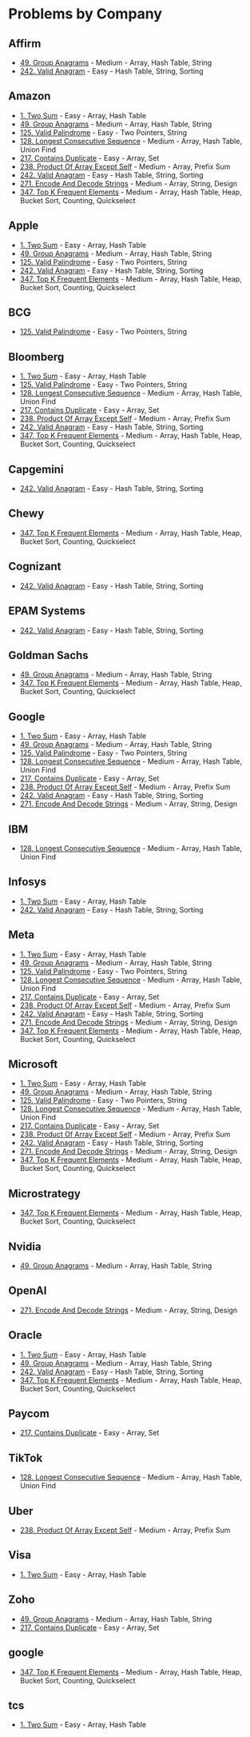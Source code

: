 # Problems by Company

## Affirm
- [49. Group Anagrams](../solutions/p0049_group_anagrams.py) - Medium - Array, Hash Table, String
- [242. Valid Anagram](../solutions/p0242_valid_anagram.py) - Easy - Hash Table, String, Sorting

## Amazon
- [1. Two Sum](../solutions/p0001_two_sum.py) - Easy - Array, Hash Table
- [49. Group Anagrams](../solutions/p0049_group_anagrams.py) - Medium - Array, Hash Table, String
- [125. Valid Palindrome](../solutions/p0125_valid_palindrome.py) - Easy - Two Pointers, String
- [128. Longest Consecutive Sequence](../solutions/p0128_longest_consecutive_sequence.py) - Medium - Array, Hash Table, Union Find
- [217. Contains Duplicate](../solutions/p0217_contains_duplicate.py) - Easy - Array, Set
- [238. Product Of Array Except Self](../solutions/p0238_product_of_array_except_self.py) - Medium - Array, Prefix Sum
- [242. Valid Anagram](../solutions/p0242_valid_anagram.py) - Easy - Hash Table, String, Sorting
- [271. Encode And Decode Strings](../solutions/p0271_encode_and_decode_strings.py) - Medium - Array, String, Design
- [347. Top K Frequent Elements](../solutions/p0347_top_k_frequent_elements.py) - Medium - Array, Hash Table, Heap, Bucket Sort, Counting, Quickselect

## Apple
- [1. Two Sum](../solutions/p0001_two_sum.py) - Easy - Array, Hash Table
- [49. Group Anagrams](../solutions/p0049_group_anagrams.py) - Medium - Array, Hash Table, String
- [125. Valid Palindrome](../solutions/p0125_valid_palindrome.py) - Easy - Two Pointers, String
- [242. Valid Anagram](../solutions/p0242_valid_anagram.py) - Easy - Hash Table, String, Sorting
- [347. Top K Frequent Elements](../solutions/p0347_top_k_frequent_elements.py) - Medium - Array, Hash Table, Heap, Bucket Sort, Counting, Quickselect

## BCG
- [125. Valid Palindrome](../solutions/p0125_valid_palindrome.py) - Easy - Two Pointers, String

## Bloomberg
- [1. Two Sum](../solutions/p0001_two_sum.py) - Easy - Array, Hash Table
- [125. Valid Palindrome](../solutions/p0125_valid_palindrome.py) - Easy - Two Pointers, String
- [128. Longest Consecutive Sequence](../solutions/p0128_longest_consecutive_sequence.py) - Medium - Array, Hash Table, Union Find
- [217. Contains Duplicate](../solutions/p0217_contains_duplicate.py) - Easy - Array, Set
- [238. Product Of Array Except Self](../solutions/p0238_product_of_array_except_self.py) - Medium - Array, Prefix Sum
- [242. Valid Anagram](../solutions/p0242_valid_anagram.py) - Easy - Hash Table, String, Sorting
- [347. Top K Frequent Elements](../solutions/p0347_top_k_frequent_elements.py) - Medium - Array, Hash Table, Heap, Bucket Sort, Counting, Quickselect

## Capgemini
- [242. Valid Anagram](../solutions/p0242_valid_anagram.py) - Easy - Hash Table, String, Sorting

## Chewy
- [347. Top K Frequent Elements](../solutions/p0347_top_k_frequent_elements.py) - Medium - Array, Hash Table, Heap, Bucket Sort, Counting, Quickselect

## Cognizant
- [242. Valid Anagram](../solutions/p0242_valid_anagram.py) - Easy - Hash Table, String, Sorting

## EPAM Systems
- [242. Valid Anagram](../solutions/p0242_valid_anagram.py) - Easy - Hash Table, String, Sorting

## Goldman Sachs
- [49. Group Anagrams](../solutions/p0049_group_anagrams.py) - Medium - Array, Hash Table, String
- [347. Top K Frequent Elements](../solutions/p0347_top_k_frequent_elements.py) - Medium - Array, Hash Table, Heap, Bucket Sort, Counting, Quickselect

## Google
- [1. Two Sum](../solutions/p0001_two_sum.py) - Easy - Array, Hash Table
- [49. Group Anagrams](../solutions/p0049_group_anagrams.py) - Medium - Array, Hash Table, String
- [125. Valid Palindrome](../solutions/p0125_valid_palindrome.py) - Easy - Two Pointers, String
- [128. Longest Consecutive Sequence](../solutions/p0128_longest_consecutive_sequence.py) - Medium - Array, Hash Table, Union Find
- [217. Contains Duplicate](../solutions/p0217_contains_duplicate.py) - Easy - Array, Set
- [238. Product Of Array Except Self](../solutions/p0238_product_of_array_except_self.py) - Medium - Array, Prefix Sum
- [242. Valid Anagram](../solutions/p0242_valid_anagram.py) - Easy - Hash Table, String, Sorting
- [271. Encode And Decode Strings](../solutions/p0271_encode_and_decode_strings.py) - Medium - Array, String, Design

## IBM
- [128. Longest Consecutive Sequence](../solutions/p0128_longest_consecutive_sequence.py) - Medium - Array, Hash Table, Union Find

## Infosys
- [1. Two Sum](../solutions/p0001_two_sum.py) - Easy - Array, Hash Table
- [242. Valid Anagram](../solutions/p0242_valid_anagram.py) - Easy - Hash Table, String, Sorting

## Meta
- [1. Two Sum](../solutions/p0001_two_sum.py) - Easy - Array, Hash Table
- [49. Group Anagrams](../solutions/p0049_group_anagrams.py) - Medium - Array, Hash Table, String
- [125. Valid Palindrome](../solutions/p0125_valid_palindrome.py) - Easy - Two Pointers, String
- [128. Longest Consecutive Sequence](../solutions/p0128_longest_consecutive_sequence.py) - Medium - Array, Hash Table, Union Find
- [217. Contains Duplicate](../solutions/p0217_contains_duplicate.py) - Easy - Array, Set
- [238. Product Of Array Except Self](../solutions/p0238_product_of_array_except_self.py) - Medium - Array, Prefix Sum
- [242. Valid Anagram](../solutions/p0242_valid_anagram.py) - Easy - Hash Table, String, Sorting
- [271. Encode And Decode Strings](../solutions/p0271_encode_and_decode_strings.py) - Medium - Array, String, Design
- [347. Top K Frequent Elements](../solutions/p0347_top_k_frequent_elements.py) - Medium - Array, Hash Table, Heap, Bucket Sort, Counting, Quickselect

## Microsoft
- [1. Two Sum](../solutions/p0001_two_sum.py) - Easy - Array, Hash Table
- [49. Group Anagrams](../solutions/p0049_group_anagrams.py) - Medium - Array, Hash Table, String
- [125. Valid Palindrome](../solutions/p0125_valid_palindrome.py) - Easy - Two Pointers, String
- [128. Longest Consecutive Sequence](../solutions/p0128_longest_consecutive_sequence.py) - Medium - Array, Hash Table, Union Find
- [217. Contains Duplicate](../solutions/p0217_contains_duplicate.py) - Easy - Array, Set
- [238. Product Of Array Except Self](../solutions/p0238_product_of_array_except_self.py) - Medium - Array, Prefix Sum
- [242. Valid Anagram](../solutions/p0242_valid_anagram.py) - Easy - Hash Table, String, Sorting
- [271. Encode And Decode Strings](../solutions/p0271_encode_and_decode_strings.py) - Medium - Array, String, Design
- [347. Top K Frequent Elements](../solutions/p0347_top_k_frequent_elements.py) - Medium - Array, Hash Table, Heap, Bucket Sort, Counting, Quickselect

## Microstrategy
- [347. Top K Frequent Elements](../solutions/p0347_top_k_frequent_elements.py) - Medium - Array, Hash Table, Heap, Bucket Sort, Counting, Quickselect

## Nvidia
- [49. Group Anagrams](../solutions/p0049_group_anagrams.py) - Medium - Array, Hash Table, String

## OpenAI
- [271. Encode And Decode Strings](../solutions/p0271_encode_and_decode_strings.py) - Medium - Array, String, Design

## Oracle
- [1. Two Sum](../solutions/p0001_two_sum.py) - Easy - Array, Hash Table
- [49. Group Anagrams](../solutions/p0049_group_anagrams.py) - Medium - Array, Hash Table, String
- [242. Valid Anagram](../solutions/p0242_valid_anagram.py) - Easy - Hash Table, String, Sorting
- [347. Top K Frequent Elements](../solutions/p0347_top_k_frequent_elements.py) - Medium - Array, Hash Table, Heap, Bucket Sort, Counting, Quickselect

## Paycom
- [217. Contains Duplicate](../solutions/p0217_contains_duplicate.py) - Easy - Array, Set

## TikTok
- [128. Longest Consecutive Sequence](../solutions/p0128_longest_consecutive_sequence.py) - Medium - Array, Hash Table, Union Find

## Uber
- [238. Product Of Array Except Self](../solutions/p0238_product_of_array_except_self.py) - Medium - Array, Prefix Sum

## Visa
- [1. Two Sum](../solutions/p0001_two_sum.py) - Easy - Array, Hash Table

## Zoho
- [49. Group Anagrams](../solutions/p0049_group_anagrams.py) - Medium - Array, Hash Table, String
- [217. Contains Duplicate](../solutions/p0217_contains_duplicate.py) - Easy - Array, Set

## google
- [347. Top K Frequent Elements](../solutions/p0347_top_k_frequent_elements.py) - Medium - Array, Hash Table, Heap, Bucket Sort, Counting, Quickselect

## tcs
- [1. Two Sum](../solutions/p0001_two_sum.py) - Easy - Array, Hash Table

